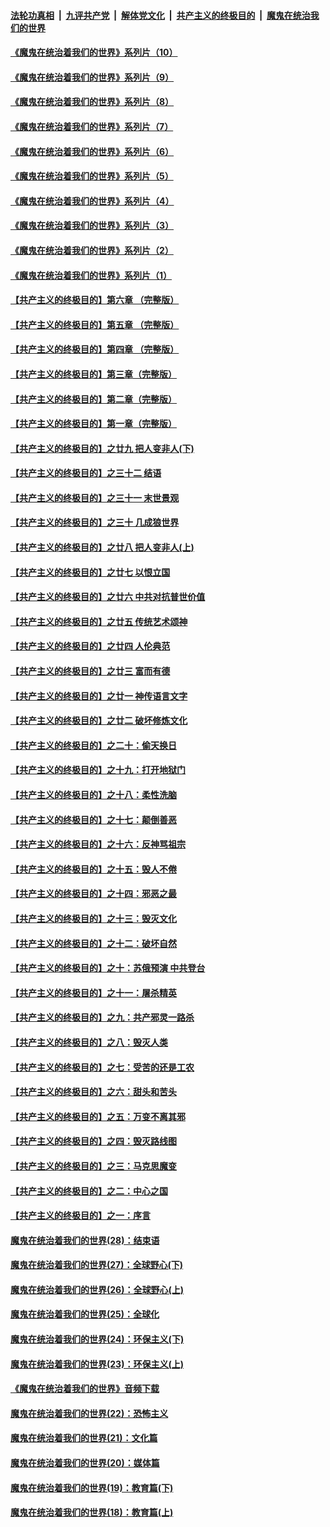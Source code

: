 

####  [法轮功真相](../../../../basic/blob/master/README.md?t=09071531) &nbsp;|&nbsp; [九评共产党](../../../../9ping.md/blob/master/README.md?t=09071531) &nbsp;|&nbsp; [解体党文化](../../../../jtdwh.md/blob/master/README.md?t=09071531)  &nbsp;|&nbsp; [共产主义的终极目的](../../../../gczydzjmd.md/blob/master/README.md?t=09071531) &nbsp;|&nbsp; [魔鬼在统治我们的世界](../../../../mgztzwmdsj.md/blob/master/README.md?t=09071531) 

#### [《魔鬼在统治着我们的世界》系列片（10）](../pages/nsc422/n12292670.md?t=09071531) 

#### [《魔鬼在统治着我们的世界》系列片（9）](../pages/nsc422/n12290859.md?t=09071531) 

#### [《魔鬼在统治着我们的世界》系列片（8）](../pages/nsc422/n12287445.md?t=09071531) 

#### [《魔鬼在统治着我们的世界》系列片（7）](../pages/nsc422/n12283425.md?t=09071531) 

#### [《魔鬼在统治着我们的世界》系列片（6）](../pages/nsc422/n12282314.md?t=09071531) 

#### [《魔鬼在统治着我们的世界》系列片（5）](../pages/nsc422/n12281419.md?t=09071531) 

#### [《魔鬼在统治着我们的世界》系列片（4）](../pages/nsc422/n12274024.md?t=09071531) 

#### [《魔鬼在统治着我们的世界》系列片（3）](../pages/nsc422/n12271322.md?t=09071531) 

#### [《魔鬼在统治着我们的世界》系列片（2）](../pages/nsc422/n12269049.md?t=09071531) 

#### [《魔鬼在统治着我们的世界》系列片（1）](../pages/nsc422/n12267575.md?t=09071531) 

#### [【共产主义的终极目的】第六章 （完整版）](../pages/nsc422/n11428913.md?t=09071531) 

#### [【共产主义的终极目的】第五章 （完整版）](../pages/nsc422/n11428912.md?t=09071531) 

#### [【共产主义的终极目的】第四章 （完整版）](../pages/nsc422/n11428907.md?t=09071531) 

#### [【共产主义的终极目的】第三章（完整版）](../pages/nsc422/n11428848.md?t=09071531) 

#### [【共产主义的终极目的】第二章（完整版）](../pages/nsc422/n11428831.md?t=09071531) 

#### [【共产主义的终极目的】第一章（完整版）](../pages/nsc422/n11417651.md?t=09071531) 

#### [【共产主义的终极目的】之廿九 把人变非人(下)](../pages/nsc422/n11344140.md?t=09071531) 

#### [【共产主义的终极目的】之三十二 结语](../pages/nsc422/n11360535.md?t=09071531) 

#### [【共产主义的终极目的】之三十一 末世景观](../pages/nsc422/n11351129.md?t=09071531) 

#### [【共产主义的终极目的】之三十 几成狼世界](../pages/nsc422/n11348280.md?t=09071531) 

#### [【共产主义的终极目的】之廿八 把人变非人(上)](../pages/nsc422/n11340492.md?t=09071531) 

#### [【共产主义的终极目的】之廿七 以恨立国](../pages/nsc422/n11336944.md?t=09071531) 

#### [【共产主义的终极目的】之廿六 中共对抗普世价值](../pages/nsc422/n11324785.md?t=09071531) 

#### [【共产主义的终极目的】之廿五 传统艺术颂神](../pages/nsc422/n11296396.md?t=09071531) 

#### [【共产主义的终极目的】之廿四 人伦典范](../pages/nsc422/n11296397.md?t=09071531) 

#### [【共产主义的终极目的】之廿三 富而有德](../pages/nsc422/n11283598.md?t=09071531) 

#### [【共产主义的终极目的】之廿一 神传语言文字](../pages/nsc422/n11263265.md?t=09071531) 

#### [【共产主义的终极目的】之廿二 破坏修炼文化](../pages/nsc422/n11245728.md?t=09071531) 

#### [【共产主义的终极目的】之二十：偷天换日](../pages/nsc422/n11238846.md?t=09071531) 

#### [【共产主义的终极目的】之十九：打开地狱门](../pages/nsc422/n11206376.md?t=09071531) 

#### [【共产主义的终极目的】之十八：柔性洗脑](../pages/nsc422/n11199994.md?t=09071531) 

#### [【共产主义的终极目的】之十七：颠倒善恶](../pages/nsc422/n11179782.md?t=09071531) 

#### [【共产主义的终极目的】之十六：反神骂祖宗](../pages/nsc422/n11166798.md?t=09071531) 

#### [【共产主义的终极目的】之十五：毁人不倦](../pages/nsc422/n11166792.md?t=09071531) 

#### [【共产主义的终极目的】之十四：邪恶之最](../pages/nsc422/n11150249.md?t=09071531) 

#### [【共产主义的终极目的】之十三：毁灭文化](../pages/nsc422/n11135227.md?t=09071531) 

#### [【共产主义的终极目的】之十二：破坏自然](../pages/nsc422/n11135214.md?t=09071531) 

#### [【共产主义的终极目的】之十：苏俄预演 中共登台](../pages/nsc422/n11118424.md?t=09071531) 

#### [【共产主义的终极目的】之十一：屠杀精英](../pages/nsc422/n11118442.md?t=09071531) 

#### [【共产主义的终极目的】之九：共产邪灵一路杀](../pages/nsc422/n11114139.md?t=09071531) 

#### [【共产主义的终极目的】之八：毁灭人类](../pages/nsc422/n11108503.md?t=09071531) 

#### [【共产主义的终极目的】之七：受苦的还是工农](../pages/nsc422/n11101809.md?t=09071531) 

#### [【共产主义的终极目的】之六：甜头和苦头](../pages/nsc422/n11096971.md?t=09071531) 

#### [【共产主义的终极目的】之五：万变不离其邪](../pages/nsc422/n11091285.md?t=09071531) 

#### [【共产主义的终极目的】之四：毁灭路线图](../pages/nsc422/n11086284.md?t=09071531) 

#### [【共产主义的终极目的】之三：马克思魔变](../pages/nsc422/n11061941.md?t=09071531) 

#### [【共产主义的终极目的】之二：中心之国](../pages/nsc422/n11047728.md?t=09071531) 

#### [【共产主义的终极目的】之一：序言](../pages/nsc422/n11086077.md?t=09071531) 

#### [魔鬼在统治着我们的世界(28)：结束语](../pages/nsc422/n10936246.md?t=09071531) 

#### [魔鬼在统治着我们的世界(27)：全球野心(下)](../pages/nsc422/n10928319.md?t=09071531) 

#### [魔鬼在统治着我们的世界(26)：全球野心(上)](../pages/nsc422/n10900318.md?t=09071531) 

#### [魔鬼在统治着我们的世界(25)：全球化](../pages/nsc422/n10788205.md?t=09071531) 

#### [魔鬼在统治着我们的世界(24)：环保主义(下)](../pages/nsc422/n10695307.md?t=09071531) 

#### [魔鬼在统治着我们的世界(23)：环保主义(上)](../pages/nsc422/n10688613.md?t=09071531) 

#### [《魔鬼在统治着我们的世界》音频下载](../pages/nsc422/n10635553.md?t=09071531) 

#### [魔鬼在统治着我们的世界(22)：恐怖主义](../pages/nsc422/n10614727.md?t=09071531) 

#### [魔鬼在统治着我们的世界(21)：文化篇](../pages/nsc422/n10597706.md?t=09071531) 

#### [魔鬼在统治着我们的世界(20)：媒体篇](../pages/nsc422/n10586579.md?t=09071531) 

#### [魔鬼在统治着我们的世界(19)：教育篇(下)](../pages/nsc422/n10564808.md?t=09071531) 

#### [魔鬼在统治着我们的世界(18)：教育篇(上)](../pages/nsc422/n10526970.md?t=09071531) 

